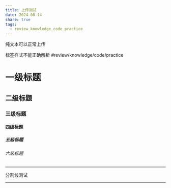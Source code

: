 ```yaml
---
title: 上传测试
date: 2024-08-14
share: true
tags:
  - review_knowledge_code_practice
---
```


纯文本可以正常上传

标签样式不能正确解析
#review/knowledge/code/practice 
# 一级标题

## 二级标题

### 三级标题

#### 四级标题

##### 五级标题

###### 六级标题

---

分割线测试

---